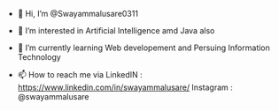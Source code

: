 - 👋 Hi, I’m @Swayammalusare0311
- 👀 I’m interested in Artificial Intelligence amd Java also
- 🌱 I’m currently learning Web developement and Persuing Information Technology

- 📫 How to reach me via LinkedIN : https://www.linkedin.com/in/swayammalusare/
                          Instagram : @swayammalusare

<!---
Swayammalusare0311/Swayammalusare0311 is a ✨ special ✨ repository because its `README.md` (this file) appears on your GitHub profile.
You can click the Preview link to take a look at your changes.
--->
